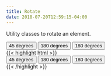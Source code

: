 ```yaml
---
title: Rotate
date: 2018-07-20T12:59:15-04:00
---
```


Utility classes to rotate an element.
<div class="my-6">
    <div class="button-group">
        <button class="rotate-45 button">45 degrees</button>
        <button class="rotate-90 button">180 degrees</button>
        <button class="rotate-180 button">180 degrees</button>
    </div>
</div>

<div class="mt-3 mb-4">
{{< highlight html >}}
<div class="button-group">
    <button class="rotate-45 button">45 degrees</button>
    <button class="rotate-90 button">180 degrees</button>
    <button class="rotate-180 button">180 degrees</button>
</div>
{{< /highlight >}}
</div>
